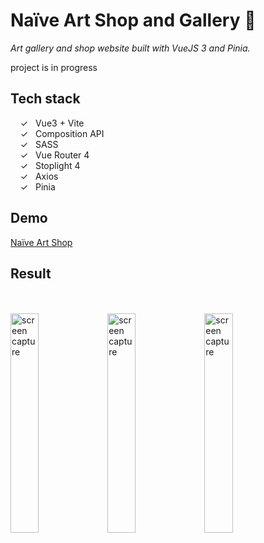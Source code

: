 # Naïve Art Shop and Gallery 🎨

_Art gallery and shop website built with VueJS 3 and Pinia._ <br>

project is in progress

## Tech stack

&nbsp;&nbsp;&nbsp;&nbsp;&check;&nbsp;&nbsp; Vue3 + Vite<br>
&nbsp;&nbsp;&nbsp;&nbsp;&check;&nbsp;&nbsp; Composition API<br>
&nbsp;&nbsp;&nbsp;&nbsp;&check;&nbsp;&nbsp; SASS<br>
&nbsp;&nbsp;&nbsp;&nbsp;&check;&nbsp;&nbsp; Vue Router 4<br>
&nbsp;&nbsp;&nbsp;&nbsp;&check;&nbsp;&nbsp; Stoplight 4<br>
&nbsp;&nbsp;&nbsp;&nbsp;&check;&nbsp;&nbsp; Axios<br>
&nbsp;&nbsp;&nbsp;&nbsp;&check;&nbsp;&nbsp; Pinia<br>

## Demo

[Naïve Art Shop]

## Result

<br><br>
<img width="30%" alt="screen capture" src="../main/src/assets/images/capturesmall.jpeg">
<img width="30%" alt="screen capture" src="../main/src/assets/images/captureartwork.jpeg">
<img width="30%" alt="screen capture" src="../main/src/assets/images/capturecart.jpeg">
<br><br>

[naïve art shop]: https://alenagm.github.io/naive/
